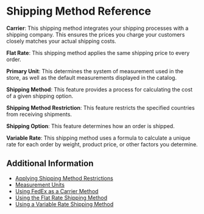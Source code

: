 # Shipping Method Reference

**Carrier**: This shipping method integrates your shipping processes with a shipping company. This ensures the prices you charge your customers closely matches your actual shipping costs.

**Flat Rate**: This shipping method applies the same shipping price to every order.

**Primary Unit**: This determines the system of measurement used in the store, as well as the default measurements displayed in the catalog.

**Shipping Method**: This feature provides a process for calculating the cost of a given shipping option.

**Shipping Method Restriction**: This feature restricts the specified countries from receiving shipments.

**Shipping Option**: This feature determines how an order is shipped.

**Variable Rate**: This shipping method uses a formula to calculate a unique rate for each order by weight, product price, or other factors you determine.

## Additional Information

* [Applying Shipping Method Restrictions](../orders-and-fulfillment/applying-shipping-method-restrictions.md)
* [Measurement Units](../orders-and-fulfillment/measurement-units.md)
* [Using FedEx as a Carrier Method](../orders-and-fulfillment/using-fedex-as-a-carrier-method.md)
* [Using the Flat Rate Shipping Method](../orders-and-fulfillment/using-the-flat-rate-shipping-method.md)
* [Using a Variable Rate Shipping Method](../orders-and-fulfillment/using-the-variable-rate-shipping-method.md)
  